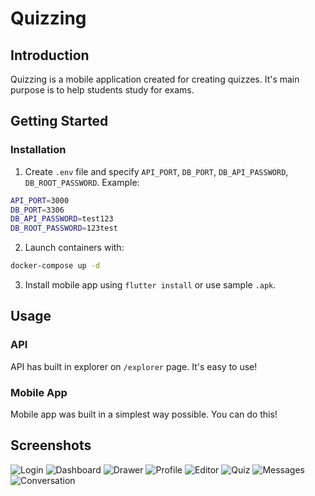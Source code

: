 # Quizzing

## Introduction

Quizzing is a mobile application created for creating quizzes. It's main purpose is to help students study for exams.

## Getting Started

### Installation

1. Create `.env` file and specify `API_PORT`, `DB_PORT`, `DB_API_PASSWORD`, `DB_ROOT_PASSWORD`. Example:
```bash
API_PORT=3000
DB_PORT=3306
DB_API_PASSWORD=test123
DB_ROOT_PASSWORD=123test
```

2. Launch containers with:
```bash
docker-compose up -d
```

3. Install mobile app using `flutter install` or use sample `.apk`.

## Usage

### API

API has built in explorer on `/explorer` page. It's easy to use!

### Mobile App

Mobile app was built in a simplest way possible. You can do this!

## Screenshots

![Login](screenshots/login.png)
![Dashboard](screenshots/dashboard.png)
![Drawer](screenshots/drawer.png)
![Profile](screenshots/profile.png)
![Editor](screenshots/editor.png)
![Quiz](screenshots/quiz.png)
![Messages](screenshots/messages.png)
![Conversation](screenshots/conversation.png)
